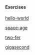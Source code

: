 #### Exercises

[hello-world](hello-world/hello_world.go) 

[space-age](space-age/)

[two-fer](two-fer/two-fer.go)

[gigasecond](gigasecond/gigasecond.go)